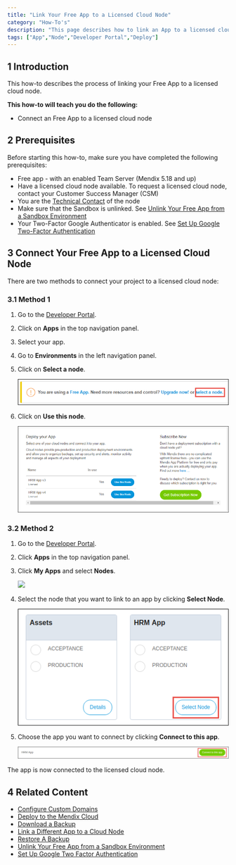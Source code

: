 ```yaml
---
title: "Link Your Free App to a Licensed Cloud Node"
category: "How-To's"
description: "This page describes how to link an App to a licensed cloud node."
tags: ["App","Node","Developer Portal","Deploy"]
---
```


## 1 Introduction

This how-to describes the process of linking your Free App to a licensed cloud node.

**This how-to will teach you do the following:**

*   Connect an Free App to a licensed cloud node

## 2 Prerequisites

Before starting this how-to, make sure you have completed the following prerequisites:

*   Free app - with an enabled Team Server (Mendix 5.18 and up)
*   Have a licensed cloud node available. To request a licensed cloud node, contact your Customer Success Manager (CSM)
*   You are the [Technical Contact](/developerportal/general/technical-contact) of the node
*   Make sure that the Sandbox is unlinked. See [Unlink Your Free App from a Sandbox Environment](how-to-unlink-sandbox)
*   Your Two-Factor Google Authenticator is enabled. See [Set Up Google Two-Factor Authentication](/howtogeneral/support/how-to-set-up-two-factor-authentication-with-google-authenticator)

## 3 Connect Your Free App to a Licensed Cloud Node
There are two methods to connect your project to a licensed cloud node:

### 3.1 Method 1

1.  Go to the [Developer Portal](http://home.mendix.com).
2.  Click on **Apps** in the top navigation panel.
2.  Select your app.
3.  Go to **Environments** in the left navigation panel.
4.  Click on **Select a node**.

    ![](attachments/deploy/link-node.png)

5.  Click on **Use this node**.

    ![](attachments/deploy/choose-node.png)

### 3.2 Method 2

1.  Go to the [Developer Portal](http://home.mendix.com).
2.  Click **Apps** in the top navigation panel.
2.  Click **My Apps** and select **Nodes**.

    ![](attachments/general/myapps.png)

3. Select the node that you want to link to an app by clicking **Select Node**.    

    ![](attachments/deploy/select-node.png)

4.  Choose the app you want to connect by clicking **Connect to this app**.

    ![](attachments/deploy/connect-app.png)

The app is now connected to the licensed cloud node.

## 4 Related Content

*   [Configure Custom Domains](custom-domains)
*   [Deploy to the Mendix Cloud](deploying-to-the-cloud)
*   [Download a Backup](how-to-download-a-backup)
*   [Link a Different App to a Cloud Node](how-to-link-a-different-app-to-a-node)
*   [Restore A Backup](how-to-restore-a-backup)
*   [Unlink Your Free App from a Sandbox Environment](how-to-unlink-sandbox)
*   [Set Up Google Two Factor Authentication](/howtogeneral/support/how-to-set-up-two-factor-authentication-with-google-authenticator)
